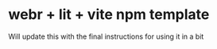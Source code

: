 # webr + lit + vite npm template

Will update this with the final instructions for using it in a bit